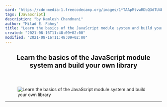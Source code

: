 ```yaml
---
card: "https://cdn-media-1.freecodecamp.org/images/1*TAApMtvwRDbQ3dTU4bAg7Q.jpeg"
tags: [JavaScript]
description: "by Kamlesh Chandnani"
author: "Milad E. Fahmy"
title: "Learn the basics of the JavaScript module system and build your own library"
created: "2021-08-16T11:48:09+02:00"
modified: "2021-08-16T11:48:09+02:00"
---
```

<div class="site-wrapper">
<main id="site-main" class="site-main outer">
<div class="inner">
<article class="post-full post tag-javascript tag-webpack tag-es6 tag-technology tag-programming ">
<header class="post-full-header">
<h1 class="post-full-title">Learn the basics of the JavaScript module system and build your own library</h1>
</header>
<figure class="post-full-image">
<picture>
<source media="(max-width: 700px)" sizes="1px" srcset="data:image/gif;base64,R0lGODlhAQABAIAAAAAAAP///yH5BAEAAAAALAAAAAABAAEAAAIBRAA7 1w">
<source media="(min-width: 701px)" sizes="(max-width: 800px) 400px,
(max-width: 1170px) 700px,
1400px" srcset="https://cdn-media-1.freecodecamp.org/images/1*TAApMtvwRDbQ3dTU4bAg7Q.jpeg 300w,
https://cdn-media-1.freecodecamp.org/images/1*TAApMtvwRDbQ3dTU4bAg7Q.jpeg 600w,
https://cdn-media-1.freecodecamp.org/images/1*TAApMtvwRDbQ3dTU4bAg7Q.jpeg 1000w,
https://cdn-media-1.freecodecamp.org/images/1*TAApMtvwRDbQ3dTU4bAg7Q.jpeg 2000w">
<img onerror="this.style.display='none'" src="https://cdn-media-1.freecodecamp.org/images/1*TAApMtvwRDbQ3dTU4bAg7Q.jpeg" alt="Learn the basics of the JavaScript module system and build your own library">
</picture>
</figure>
<section class="post-full-content">
<div class="post-content medium-migrated-article">
</div>
<hr>
</section>
</article>
</div>
</main>
</div>
<!-- Google Tag Manager (noscript) -->
<!-- End Google Tag Manager (noscript) -->
